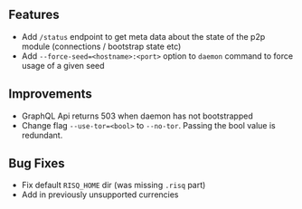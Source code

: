 ## Features
- Add `/status` endpoint to get meta data about the state of the p2p module (connections / bootstrap state etc)
- Add `--force-seed=<hostname>:<port>` option to `daemon` command to force usage of a given seed

## Improvements

- GraphQL Api returns 503 when daemon has not bootstrapped
- Change flag `--use-tor=<bool>` to `--no-tor`. Passing the bool value is redundant.

## Bug Fixes

- Fix default `RISQ_HOME` dir (was missing `.risq` part)
- Add in previously unsupported currencies
